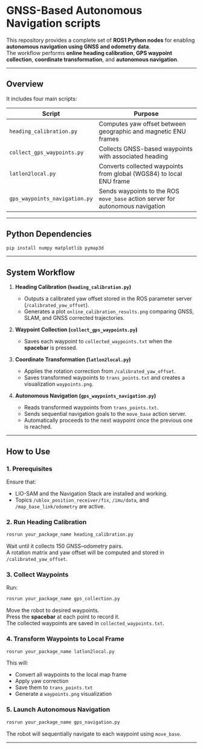 # GNSS-Based Autonomous Navigation scripts

This repository provides a complete set of **ROS1 Python nodes** for enabling **autonomous navigation using GNSS and odometry data**.  
The workflow performs **online heading calibration**, **GPS waypoint collection**, **coordinate transformation**, and **autonomous navigation**.

---

## Overview

It includes four main scripts:

| Script | Purpose |
|--------|----------|
| `heading_calibration.py` | Computes yaw offset between geographic and magnetic ENU frames |
| `collect_gps_waypoints.py` | Collects GNSS-based waypoints with associated heading |
| `latlon2local.py` | Converts collected waypoints from global (WGS84) to local ENU frame |
| `gps_waypoints_navigation.py` | Sends waypoints to the ROS `move_base` action server for autonomous navigation |

---

## Python Dependencies
```bash
pip install numpy matplotlib pymap3d
```
---

## System Workflow

1. **Heading Calibration (`heading_calibration.py`)**  
   - Outputs a calibrated yaw offset stored in the ROS parameter server (`/calibrated_yaw_offset`).  
   - Generates a plot `online_calibration_results.png` comparing GNSS, SLAM, and GNSS corrected trajectories.

2. **Waypoint Collection (`collect_gps_waypoints.py`)**  
   - Saves each waypoint to `collected_waypoints.txt` when the **spacebar** is pressed.  

3. **Coordinate Transformation (`latlon2local.py`)**  
   - Applies the rotation correction from `/calibrated_yaw_offset`.  
   - Saves transformed waypoints to `trans_points.txt` and creates a visualization `waypoints.png`.

4. **Autonomous Navigation (`gps_waypoints_navigation.py`)**  
   - Reads transformed waypoints from `trans_points.txt`.  
   - Sends sequential navigation goals to the `move_base` action server.  
   - Automatically proceeds to the next waypoint once the previous one is reached.

---

## How to Use

### 1. Prerequisites
Ensure that:
- LIO-SAM and the Navigation Stack are installed and working.
- Topics `/ublox_position_receiver/fix`, `/imu/data`, and `/map_base_link/odometry` are active.

### 2. Run Heading Calibration
```bash
rosrun your_package_name heading_calibration.py
```
Wait until it collects 150 GNSS–odometry pairs.  
A rotation matrix and yaw offset will be computed and stored in `/calibrated_yaw_offset`.

### 3. Collect Waypoints
Run:
```bash
rosrun your_package_name gps_collection.py
```
Move the robot to desired waypoints.  
Press the **spacebar** at each point to record it.  
The collected waypoints are saved in `collected_waypoints.txt`.

### 4. Transform Waypoints to Local Frame
```bash
rosrun your_package_name latlon2local.py
```
This will:
- Convert all waypoints to the local map frame
- Apply yaw correction
- Save them to `trans_points.txt`
- Generate a `waypoints.png` visualization

### 5. Launch Autonomous Navigation
```bash
rosrun your_package_name gps_navigation.py
```
The robot will sequentially navigate to each waypoint using `move_base`.

---


